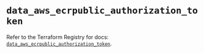 # `data_aws_ecrpublic_authorization_token`

Refer to the Terraform Registry for docs: [`data_aws_ecrpublic_authorization_token`](https://registry.terraform.io/providers/hashicorp/aws/6.3.0/docs/data-sources/ecrpublic_authorization_token).
